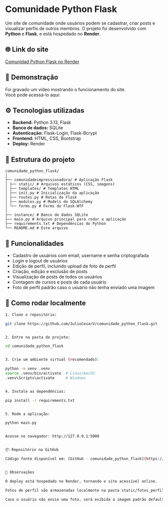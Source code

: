 # Comunidade Python Flask

Um site de comunidade onde usuários podem se cadastrar, criar posts e visualizar perfis de outros membros. O projeto foi desenvolvido com **Python** e **Flask**, e está hospedado no **Render**.


## 🌐 Link do site

[Comunidad Python Flask no Render](https://comunidade-python-flask.onrender.com/)


## 🎥 Demonstração

Foi gravado um vídeo mostrando o funcionamento do site.  
Você pode acessá-lo aqui: 


## ⚙️ Tecnologias utilizadas

- **Backend:** Python 3.13, Flask  
- **Banco de dados:** SQLite  
- **Autenticação:** Flask-Login, Flask-Bcrypt  
- **Frontend:** HTML, CSS, Bootstrap  
- **Deploy:** Render  


## 📂 Estrutura do projeto
```
comunidade_python_flask/
│
├── comunidadeimpressionadora/ # Aplicação Flask
│ ├── static/ # Arquivos estáticos (CSS, imagens)
│ ├── templates/ # Templates HTML
│ ├── init.py # Inicialização da aplicação
│ ├── routes.py # Rotas do Flask
│ ├── modules.py # Models do SQLAlchemy
│ └── forms.py # Forms do Flask-WTF
│
├── instance/ # Banco de dados SQLite
├── main.py # Arquivo principal para rodar a aplicação
├── requirements.txt # Dependências do Python
└── README.md # Este arquivo
```

## 📝 Funcionalidades

- Cadastro de usuários com email, username e senha criptografada  
- Login e logout de usuários  
- Edição de perfil, incluindo upload de foto de perfil  
- Criação, edição e exclusão de posts  
- Visualização de posts de todos os usuários  
- Contagem de cursos e posts de cada usuário  
- Foto de perfil padrão caso o usuário não tenha enviado uma imagem  


## 📌 Como rodar localmente
```bash
1. Clone o repositório:  

git clone https://github.com/JulioCesarV/comunidade_python_flask.git


2. Entre na pasta do projeto:

cd comunidade_python_flask


3. Crie um ambiente virtual (recomendado):

python -m venv .venv
source .venv/bin/activate  # Linux/macOS
.venv\Scripts\activate     # Windows


4. Instale as dependências:

pip install -r requirements.txt


5. Rode a aplicação:

python main.py


Acesse no navegador: http://127.0.0.1:5000


📦 Repositório no GitHub

Código fonte disponível em: [GitHub - comunidade_python_flask](https://github.com/JulioCesarV/comunidade_python_flask)


📝 Observações

O deploy está hospedado no Render, tornando o site acessível online.

Fotos de perfil são armazenadas localmente na pasta static/fotos_perfil.

Caso o usuário não envie uma foto, será exibida a imagem padrão default.jpg.

